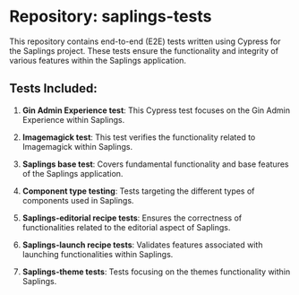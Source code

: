 # Repository: saplings-tests

This repository contains end-to-end (E2E) tests written using Cypress for the Saplings project. These tests ensure the functionality and integrity of various features within the Saplings application.

## Tests Included:

1. **Gin Admin Experience test**: This Cypress test focuses on the Gin Admin Experience within Saplings.

2. **Imagemagick test**: This test verifies the functionality related to Imagemagick within Saplings.

3. **Saplings base test**: Covers fundamental functionality and base features of the Saplings application.

4. **Component type testing**: Tests targeting the different types of components used in Saplings.

5. **Saplings-editorial recipe tests**: Ensures the correctness of functionalities related to the editorial aspect of Saplings.

6. **Saplings-launch recipe tests**: Validates features associated with launching functionalities within Saplings.

7. **Saplings-theme tests**: Tests focusing on the themes functionality within Saplings.
